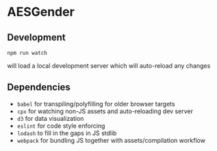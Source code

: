 AESGender
=========

Development
-----------

	npm run watch

will load a local development server which will auto-reload any changes 

Dependencies
------------

- `babel` for transpiling/polyfilling for older browser targets
- `cpx` for watching non-JS assets and auto-reloading dev server
- `d3` for data visualization
- `eslint` for code style enforcing
- `lodash` to fill in the gaps in JS stdlib
- `webpack` for bundling JS together with assets/compilation workflow
